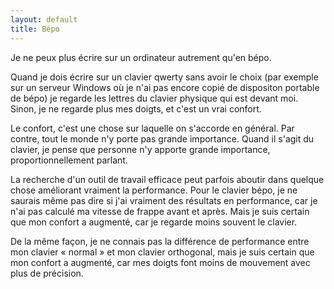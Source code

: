 ```yaml
---
layout: default
title: Bépo
---
```


Je ne peux plus écrire sur un ordinateur autrement qu'en bépo.

Quand je dois écrire sur un clavier qwerty sans avoir le choix 
(par exemple sur un serveur Windows où je n'ai pas encore copié de 
dispositon portable de bépo) je regarde les lettres du clavier physique
qui est devant moi. Sinon, je ne regarde plus mes doigts, et c'est un
vrai confort.

Le confort, c'est une chose sur laquelle on s'accorde en général. Par
contre, tout le monde n'y porte pas grande importance. Quand il s'agit
du clavier, je pense que personne n'y apporte grande importance,
proportionnellement parlant.

La recherche d'un outil de travail efficace peut parfois aboutir dans
quelque chose améliorant vraiment la performance. Pour le clavier bépo,
je ne saurais même pas dire si j'ai vraiment des résultats en
performance, car je n'ai pas calculé ma vitesse de frappe avant et
après. Mais je suis certain que mon confort a augmenté, car je regarde
moins souvent le clavier.

De la même façon, je ne connais pas la différence de performance entre
mon clavier « normal » et mon clavier orthogonal, mais je suis certain
que mon confort a augmenté, car mes doigts font moins de mouvement avec
plus de précision.
